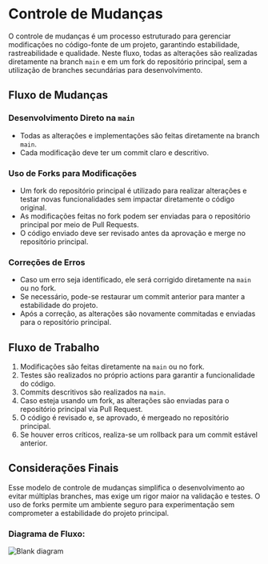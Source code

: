 # Controle de Mudanças

O controle de mudanças é um processo estruturado para gerenciar modificações no código-fonte de um projeto, garantindo estabilidade, rastreabilidade e qualidade. Neste fluxo, todas as alterações são realizadas diretamente na branch `main` e em um fork do repositório principal, sem a utilização de branches secundárias para desenvolvimento.

## Fluxo de Mudanças

### Desenvolvimento Direto na `main`
- Todas as alterações e implementações são feitas diretamente na branch `main`.
- Cada modificação deve ter um commit claro e descritivo.

### Uso de Forks para Modificações
- Um fork do repositório principal é utilizado para realizar alterações e testar novas funcionalidades sem impactar diretamente o código original.
- As modificações feitas no fork podem ser enviadas para o repositório principal por meio de Pull Requests.
- O código enviado deve ser revisado antes da aprovação e merge no repositório principal.

### Correções de Erros
- Caso um erro seja identificado, ele será corrigido diretamente na `main` ou no fork.
- Se necessário, pode-se restaurar um commit anterior para manter a estabilidade do projeto.
- Após a correção, as alterações são novamente commitadas e enviadas para o repositório principal.

## Fluxo de Trabalho

1. Modificações são feitas diretamente na `main` ou no fork.
2. Testes são realizados no próprio actions para garantir a funcionalidade do código.
3. Commits descritivos são realizados na `main`.
4. Caso esteja usando um fork, as alterações são enviadas para o repositório principal via Pull Request.
5. O código é revisado e, se aprovado, é mergeado no repositório principal.
6. Se houver erros críticos, realiza-se um rollback para um commit estável anterior.

## Considerações Finais
Esse modelo de controle de mudanças simplifica o desenvolvimento ao evitar múltiplas branches, mas exige um rigor maior na validação e testes. O uso de forks permite um ambiente seguro para experimentação sem comprometer a estabilidade do projeto principal.

### Diagrama de Fluxo:
![Blank diagram](https://github.com/user-attachments/assets/e4fcd843-45b5-4978-a2bd-7da4c603b6ff)
